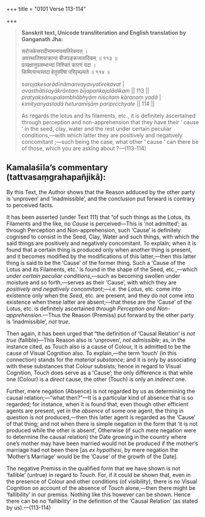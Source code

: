 +++
title = "0101 Verse 113-114"

+++
> **Sanskrit text, Unicode transliteration and English translation by Ganganath Jha:** 
>
> सरोजकेसरादीनामन्वयव्यतिरेकवत् ।  
> अवस्थातिशयाक्रान्तं बीजपङ्कजलादिकम् ॥ ११३ ॥  
> प्रत्यक्षानुपलम्भाभ्यां निश्चितं कारणं यदा ।  
> किमित्यन्यस्तदा हेतुरमीषां परिपृच्छ्यते ॥ ११४ ॥ 
>
> *sarojakesarādīnāmanvayavyatirekavat* \|  
> *avasthātiśayākrāntaṃ bījapaṅkajalādikam* \|\| 113 \|\|  
> *pratyakṣānupalambhābhyāṃ niścitaṃ kāraṇaṃ yadā* \|  
> *kimityanyastadā heturamīṣāṃ paripṛcchyate* \|\| 114 \|\| 
>
> As regards the lotus and its filaments, etc., it is definitely ascertained through perception and non-apprehension that they have their ‘ cause ’ in the seed, clay, water and the rest under certain peculiar conditions,—with which latter they are positively and negatively concomitant ;—such being the case, what other ‘ cause ’ can there be of those, which you are asking about ?—(113-114)



## Kamalaśīla’s commentary (tattvasaṃgrahapañjikā):

By this Text, the Author shows that the Reason adduced by the other party is ‘unproven’ and ‘inadmissible’, and the conclusion put forward is contrary to perceived facts.

It has been asserted (under Text 111) that “of such things as the Lotus, its Filaments and the like, no *Cause* is perceived—This is ‘not admitted’; as through Perception and Non-apprehension, such ‘Cause’ is definitely cognised to consist in the Seed, Clay, Water and such things, with which the said things are positively and negatively concomitant. To explain; when it is found that a certain thing is produced only when another thing is present, and it becomes modified by the modifications of this latter,—then this latter thing is said to be the ‘Cause’ of the former thing. Such a ‘Cause of the Lotus and its Filaments, etc.’ is found in the shape of the Seed, etc.,—which *under certain peculiar conditions*,—such as becoming swollen under moisture and so forth,—serves as their ‘Cause’, with which they are *positively and negatively concomitant*;—i.e. the *Lotus*, etc. come into existence only when the *Seed*, etc. are present, and they do not come into existence when these latter are absent;—that these are the ‘Cause’ of the Lotus, etc. is definitely ascertained *through Perception and Non-apprehension*.—Thus the Reason (Premiss) put forward by the other party is ‘inadmissible’, *not true*.

Then again, it has been urged that “the definition of ‘Causal Relation’ is *not true* (fallible)—This Reason also is ‘unproven’, *not admissible*; as, in the instance cited, as Touch also is a cause of Colour, it is admitted to be the cause of Visual Cognition also. To explain,—the term ‘touch’ (in this connection) stands for the *material substance*; and it is only by associating with these substances that Colour subsists; hence in regard to Visual Cognition, Touch does serve as a ‘Cause’; the only difference is that while one (Colour) is a *direct* cause, the other (Touch) is only an *indirect* one.

Further, mere negation (Absence) is not regarded by us as determining the causal relation;—“what then?”—It is a particular kind of absence that is so regarded; for instance, when it is found that, even though other efficient agents are present, yet in the *absence* of some one agent, the thing in question is not produced,—then this latter agent is regarded as the ‘Cause’ of that thing; and not when there is simple negation in the form that ‘it is not produced while the other is absent’, Otherwise (if such mere negation were to determine the causal relation) the Date growing in the country where one’s mother may have been married would not be produced if the mother’s marriage had not been there [as *ex hypothesi*, by mere negation the ‘Mother’s Marriage’ would be the ‘Cause’ of the growth of the Date].

The negative Premiss in the qualified form that we have shown is not ‘fallible’ (untrue) in regard to *Touch*. For, if it could be shown that, even in the presence of Colour and other conditions (of visibility), there is no Visual Cognition on account of the absence of *Touch* alone,—then there might be ‘fallibility’ in our premiss. Nothing like this however can be shown. Hence there can be no ‘fallibility’ in the definition of the ‘Causal Relation’ (as stated by us).—(113-114)


